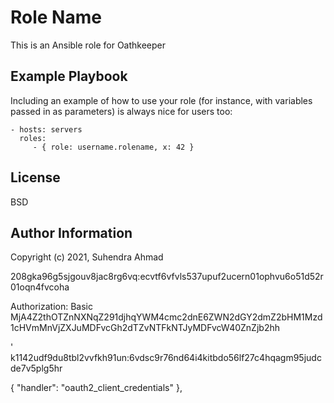 Role Name
=========

This is an Ansible role for Oathkeeper

Example Playbook
----------------

Including an example of how to use your role (for instance, with variables passed in as parameters) is always nice for users too:

    - hosts: servers
      roles:
         - { role: username.rolename, x: 42 }

License
-------

BSD

Author Information
------------------

Copyright (c) 2021, Suhendra Ahmad


208gka96g5sjgouv8jac8rg6vq:ecvtf6vfvls537upuf2ucern01ophvu6o51d52r01oqn4fvcoha


Authorization: Basic MjA4Z2thOTZnNXNqZ291djhqYWM4cmc2dnE6ZWN2dGY2dmZ2bHM1Mzd1cHVmMnVjZXJuMDFvcGh2dTZvNTFkNTJyMDFvcW40ZnZjb2hh

'
k1142udf9du8tbl2vvfkh91un:6vdsc9r76nd64i4kitbdo56lf27c4hqagm95judcde7v5plg5hr

{
        "handler": "oauth2_client_credentials"
      },
      